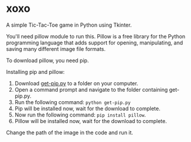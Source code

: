 # xoxo
A simple Tic-Tac-Toe game in Python using Tkinter.

You'll need pillow module to run this. Pillow is a free library for the Python programming language that adds support for opening, manipulating, and saving many different image file formats.

To download pillow, you need pip.

Installing pip and pillow:
1. Download [get-pip.py](https://bootstrap.pypa.io/get-pip.py) to a folder on your computer.
2. Open a command prompt and navigate to the folder containing get-pip.py.
3. Run the following command: ``python get-pip.py``
4. Pip will be installed now, wait for the download to complete.
5. Now run the following command:  ``pip install pillow``.
6. Pillow will be installed now, wait for the download to complete.

Change the path of the image in the code and run it.
